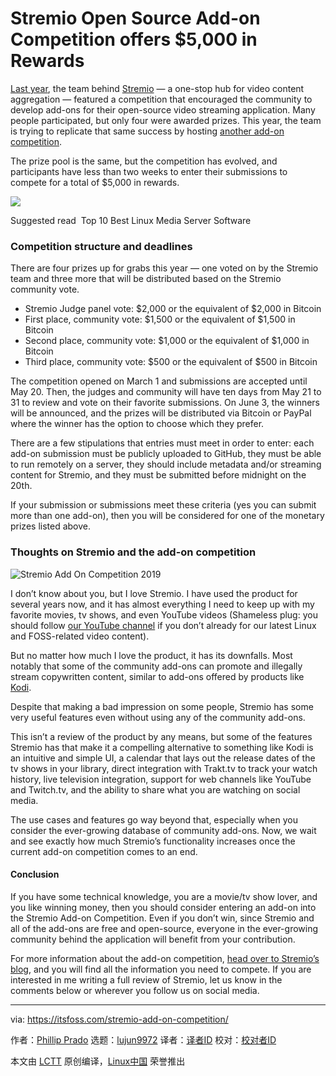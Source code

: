 [#]: collector: (lujun9972)
[#]: translator: ( )
[#]: reviewer: ( )
[#]: publisher: ( )
[#]: url: ( )
[#]: subject: (Stremio Open Source Add-on Competition offers $5,000 in Rewards)
[#]: via: (https://itsfoss.com/stremio-add-on-competition/)
[#]: author: (Phillip Prado https://itsfoss.com/author/phillip/)

Stremio Open Source Add-on Competition offers $5,000 in Rewards
======

[Last year][1], the team behind [Stremio][2] — a one-stop hub for video content aggregation — featured a competition that encouraged the community to develop add-ons for their open-source video streaming application. Many people participated, but only four were awarded prizes. This year, the team is trying to replicate that same success by hosting [another add-on competition][3].

The prize pool is the same, but the competition has evolved, and participants have less than two weeks to enter their submissions to compete for a total of $5,000 in rewards.

![][4]

[][5]

Suggested read  Top 10 Best Linux Media Server Software

### Competition structure and deadlines

There are four prizes up for grabs this year — one voted on by the Stremio team and three more that will be distributed based on the Stremio community vote.

  * Stremio Judge panel vote: $2,000 or the equivalent of $2,000 in Bitcoin
  * First place, community vote: $1,500 or the equivalent of $1,500 in Bitcoin
  * Second place, community vote: $1,000 or the equivalent of $1,000 in Bitcoin
  * Third place, community vote: $500 or the equivalent of $500 in Bitcoin



The competition opened on March 1 and submissions are accepted until May 20. Then, the judges and community will have ten days from May 21 to 31 to review and vote on their favorite submissions. On June 3, the winners will be announced, and the prizes will be distributed via Bitcoin or PayPal where the winner has the option to choose which they prefer.

There are a few stipulations that entries must meet in order to enter: each add-on submission must be publicly uploaded to GitHub, they must be able to run remotely on a server, they should include metadata and/or streaming content for Stremio, and they must be submitted before midnight on the 20th.

If your submission or submissions meet these criteria (yes you can submit more than one add-on), then you will be considered for one of the monetary prizes listed above.

### Thoughts on Stremio and the add-on competition

![Stremio Add On Competition 2019][6]

I don’t know about you, but I love Stremio. I have used the product for several years now, and it has almost everything I need to keep up with my favorite movies, tv shows, and even YouTube videos (Shameless plug: you should follow [our YouTube channel][7] if you don’t already for our latest Linux and FOSS-related video content).

But no matter how much I love the product, it has its downfalls. Most notably that some of the community add-ons can promote and illegally stream copywritten content, similar to add-ons offered by products like [Kodi][8].

Despite that making a bad impression on some people, Stremio has some very useful features even without using any of the community add-ons.

This isn’t a review of the product by any means, but some of the features Stremio has that make it a compelling alternative to something like Kodi is an intuitive and simple UI, a calendar that lays out the release dates of the tv shows in your library, direct integration with Trakt.tv to track your watch history, live television integration, support for web channels like YouTube and Twitch.tv, and the ability to share what you are watching on social media.

The use cases and features go way beyond that, especially when you consider the ever-growing database of community add-ons. Now, we wait and see exactly how much Stremio’s functionality increases once the current add-on competition comes to an end.

#### Conclusion

If you have some technical knowledge, you are a movie/tv show lover, and you like winning money, then you should consider entering an add-on into the Stremio Add-on Competition. Even if you don’t win, since Stremio and all of the add-ons are free and open-source, everyone in the ever-growing community behind the application will benefit from your contribution.

For more information about the add-on competition, [head over to Stremio’s blog][3], and you will find all the information you need to compete. If you are interested in me writing a full review of Stremio, let us know in the comments below or wherever you follow us on social media.

--------------------------------------------------------------------------------

via: https://itsfoss.com/stremio-add-on-competition/

作者：[Phillip Prado][a]
选题：[lujun9972][b]
译者：[译者ID](https://github.com/译者ID)
校对：[校对者ID](https://github.com/校对者ID)

本文由 [LCTT](https://github.com/LCTT/TranslateProject) 原创编译，[Linux中国](https://linux.cn/) 荣誉推出

[a]: https://itsfoss.com/author/phillip/
[b]: https://github.com/lujun9972
[1]: https://blog.stremio.com/stremio-add-on-competition-win-5000-dollars/
[2]: https://www.stremio.com/
[3]: https://blog.stremio.com/stremio-add-on-contest-2019-win-5000-in-prizes/
[4]: https://i1.wp.com/itsfoss.com/wp-content/uploads/2019/05/Stremio_crossplatform.png?fit=800%2C470&ssl=1
[5]: https://itsfoss.com/best-linux-media-server/
[6]: https://i2.wp.com/itsfoss.com/wp-content/uploads/2019/05/Stremio_Add-on-competition_2019-e1557464903123-800x450.jpg?resize=800%2C450&ssl=1
[7]: https://www.youtube.com/channel/UCEU9D6KIShdLeTRyH3IdSvw
[8]: https://itsfoss.com/install-kodi-ubuntu/

